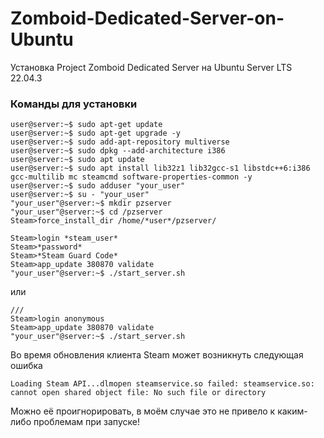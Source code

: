 # Zomboid-Dedicated-Server-on-Ubuntu
Установка Project Zomboid Dedicated Server на Ubuntu Server LTS 22.04.3

### Команды для установки

```
user@server:~$ sudo apt-get update
user@server:~$ sudo apt-get upgrade -y
user@server:~$ sudo add-apt-repository multiverse
user@server:~$ sudo dpkg --add-architecture i386
user@server:~$ sudo apt update
user@server:~$ sudo apt install lib32z1 lib32gcc-s1 libstdc++6:i386 gcc-multilib mc steamcmd software-properties-common -y
user@server:~$ sudo adduser "your_user"
user@server:~$ su - "your_user"
"your_user"@server:~$ mkdir pzserver
"your_user"@server:~$ cd /pzserver
Steam>force_install_dir /home/*user*/pzserver/

Steam>login *steam_user*
Steam>*password*
Steam>*Steam Guard Code*
Steam>app_update 380870 validate
"your_user"@server:~$ ./start_server.sh
```

или

```
///
Steam>login anonymous
Steam>app_update 380870 validate
"your_user"@server:~$ ./start_server.sh
```

Во время обновления клиента Steam может возникнуть следующая ошибка

`Loading Steam API...dlmopen steamservice.so failed: steamservice.so: cannot open shared object file: No such file or directory`

Можно её проигнорировать, в моём случае это не привело к каким-либо проблемам при запуске!
